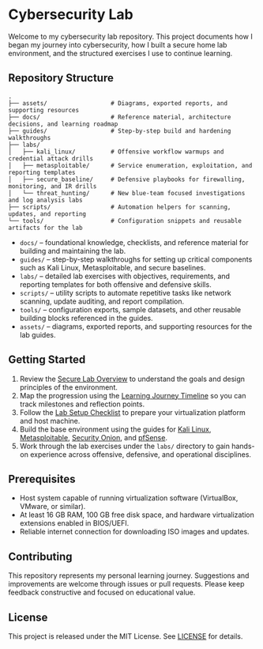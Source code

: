 # Cybersecurity Lab

Welcome to my cybersecurity lab repository. This project documents how I began my journey into cybersecurity, how I built a secure home lab environment, and the structured exercises I use to continue learning.

## Repository Structure

```text
.
├── assets/                  # Diagrams, exported reports, and supporting resources
├── docs/                    # Reference material, architecture decisions, and learning roadmap
├── guides/                  # Step-by-step build and hardening walkthroughs
├── labs/
│   ├── kali_linux/          # Offensive workflow warmups and credential attack drills
│   ├── metasploitable/      # Service enumeration, exploitation, and reporting templates
│   ├── secure_baseline/     # Defensive playbooks for firewalling, monitoring, and IR drills
│   └── threat_hunting/      # New blue-team focused investigations and log analysis labs
├── scripts/                 # Automation helpers for scanning, updates, and reporting
└── tools/                   # Configuration snippets and reusable artifacts for the lab
```

- `docs/` – foundational knowledge, checklists, and reference material for building and maintaining the lab.
- `guides/` – step-by-step walkthroughs for setting up critical components such as Kali Linux, Metasploitable, and secure baselines.
- `labs/` – detailed lab exercises with objectives, requirements, and reporting templates for both offensive and defensive skills.
- `scripts/` – utility scripts to automate repetitive tasks like network scanning, update auditing, and report compilation.
- `tools/` – configuration exports, sample datasets, and other reusable building blocks referenced in the guides.
- `assets/` – diagrams, exported reports, and supporting resources for the lab guides.

## Getting Started

1. Review the [Secure Lab Overview](docs/secure_lab_overview.md) to understand the goals and design principles of the environment.
2. Map the progression using the [Learning Journey Timeline](docs/learning_journey_timeline.md) so you can track milestones and reflection points.
3. Follow the [Lab Setup Checklist](guides/lab_setup_checklist.md) to prepare your virtualization platform and host machine.
4. Build the base environment using the guides for [Kali Linux](guides/kali_linux_installation.md), [Metasploitable](guides/metasploitable_setup.md), [Security Onion](guides/security_onion_setup.md), and [pfSense](guides/pfsense_firewall_setup.md).
5. Work through the lab exercises under the `labs/` directory to gain hands-on experience across offensive, defensive, and operational disciplines.

## Prerequisites

- Host system capable of running virtualization software (VirtualBox, VMware, or similar).
- At least 16 GB RAM, 100 GB free disk space, and hardware virtualization extensions enabled in BIOS/UEFI.
- Reliable internet connection for downloading ISO images and updates.

## Contributing

This repository represents my personal learning journey. Suggestions and improvements are welcome through issues or pull requests. Please keep feedback constructive and focused on educational value.

## License

This project is released under the MIT License. See [LICENSE](LICENSE) for details.
